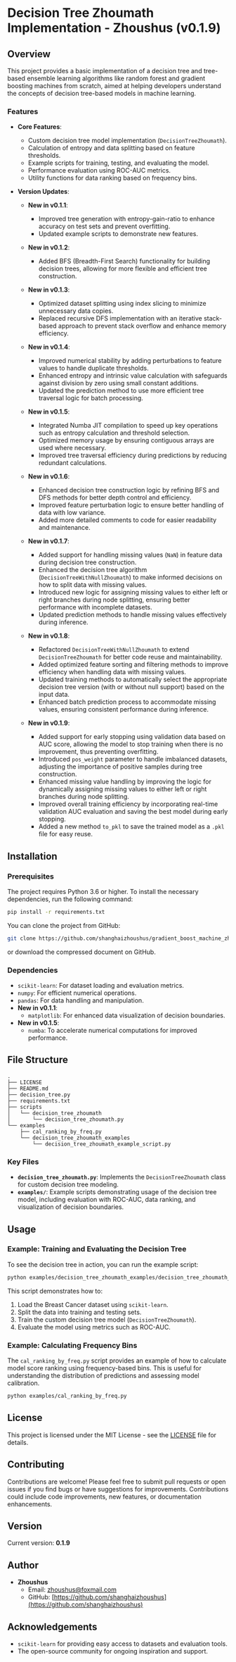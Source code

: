 # Decision Tree Zhoumath Implementation - Zhoushus (v0.1.9)

## Overview
This project provides a basic implementation of a decision tree and tree-based ensemble learning algorithms like random forest and gradient boosting machines from scratch, aimed at helping developers understand the concepts of decision tree-based models in machine learning.

### Features
- **Core Features**:
  - Custom decision tree model implementation (`DecisionTreeZhoumath`).
  - Calculation of entropy and data splitting based on feature thresholds.
  - Example scripts for training, testing, and evaluating the model.
  - Performance evaluation using ROC-AUC metrics.
  - Utility functions for data ranking based on frequency bins.

- **Version Updates**:
  - **New in v0.1.1**:
    - Improved tree generation with entropy-gain-ratio to enhance accuracy on test sets and prevent overfitting.
    - Updated example scripts to demonstrate new features.
  
  - **New in v0.1.2**:
    - Added BFS (Breadth-First Search) functionality for building decision trees, allowing for more flexible and efficient tree construction.
  
  - **New in v0.1.3**:
    - Optimized dataset splitting using index slicing to minimize unnecessary data copies.
    - Replaced recursive DFS implementation with an iterative stack-based approach to prevent stack overflow and enhance memory efficiency.

  - **New in v0.1.4**:
    - Improved numerical stability by adding perturbations to feature values to handle duplicate thresholds.
    - Enhanced entropy and intrinsic value calculation with safeguards against division by zero using small constant additions.
    - Updated the prediction method to use more efficient tree traversal logic for batch processing.

  - **New in v0.1.5**:
    - Integrated Numba JIT compilation to speed up key operations such as entropy calculation and threshold selection.
    - Optimized memory usage by ensuring contiguous arrays are used where necessary.
    - Improved tree traversal efficiency during predictions by reducing redundant calculations.

  - **New in v0.1.6**:
    - Enhanced decision tree construction logic by refining BFS and DFS methods for better depth control and efficiency.
    - Improved feature perturbation logic to ensure better handling of data with low variance.
    - Added more detailed comments to code for easier readability and maintenance.

  - **New in v0.1.7**:
    - Added support for handling missing values (`NaN`) in feature data during decision tree construction.
    - Enhanced the decision tree algorithm (`DecisionTreeWithNullZhoumath`) to make informed decisions on how to split data with missing values.
    - Introduced new logic for assigning missing values to either left or right branches during node splitting, ensuring better performance with incomplete datasets.
    - Updated prediction methods to handle missing values effectively during inference.

  - **New in v0.1.8**:
    - Refactored `DecisionTreeWithNullZhoumath` to extend `DecisionTreeZhoumath` for better code reuse and maintainability.
    - Added optimized feature sorting and filtering methods to improve efficiency when handling data with missing values.
    - Updated training methods to automatically select the appropriate decision tree version (with or without null support) based on the input data.
    - Enhanced batch prediction process to accommodate missing values, ensuring consistent performance during inference.

  - **New in v0.1.9**:
    - Added support for early stopping using validation data based on AUC score, allowing the model to stop training when there is no improvement, thus preventing overfitting.
    - Introduced `pos_weight` parameter to handle imbalanced datasets, adjusting the importance of positive samples during tree construction.
    - Enhanced missing value handling by improving the logic for dynamically assigning missing values to either left or right branches during node splitting.
    - Improved overall training efficiency by incorporating real-time validation AUC evaluation and saving the best model during early stopping.
    - Added a new method `to_pkl` to save the trained model as a `.pkl` file for easy reuse.

## Installation
### Prerequisites
The project requires Python 3.6 or higher. To install the necessary dependencies, run the following command:

```sh
pip install -r requirements.txt
```

You can clone the project from GitHub:

```bash
git clone https://github.com/shanghaizhoushus/gradient_boost_machine_zhoumath.git
```

or download the compressed document on GitHub.

### Dependencies
- `scikit-learn`: For dataset loading and evaluation metrics.
- `numpy`: For efficient numerical operations.
- `pandas`: For data handling and manipulation.
- **New in v0.1.1**:
  - `matplotlib`: For enhanced data visualization of decision boundaries.
- **New in v0.1.5**:
  - `numba`: To accelerate numerical computations for improved performance.

## File Structure
```
.
├── LICENSE
├── README.md
├── decision_tree.py
├── requirements.txt
├── scripts
│   └── decision_tree_zhoumath
│       └── decision_tree_zhoumath.py
└── examples
    ├── cal_ranking_by_freq.py
    └── decision_tree_zhoumath_examples
        └── decision_tree_zhoumath_example_script.py
```

### Key Files
- **`decision_tree_zhoumath.py`**: Implements the `DecisionTreeZhoumath` class for custom decision tree modeling.
- **`examples/`**: Example scripts demonstrating usage of the decision tree model, including evaluation with ROC-AUC, data ranking, and visualization of decision boundaries.

## Usage
### Example: Training and Evaluating the Decision Tree
To see the decision tree in action, you can run the example script:

```sh
python examples/decision_tree_zhoumath_examples/decision_tree_zhoumath_example_script.py
```
This script demonstrates how to:
1. Load the Breast Cancer dataset using `scikit-learn`.
2. Split the data into training and testing sets.
3. Train the custom decision tree model (`DecisionTreeZhoumath`).
4. Evaluate the model using metrics such as ROC-AUC.

### Example: Calculating Frequency Bins
The `cal_ranking_by_freq.py` script provides an example of how to calculate model score ranking using frequency-based bins. This is useful for understanding the distribution of predictions and assessing model calibration.

```sh
python examples/cal_ranking_by_freq.py
```

## License
This project is licensed under the MIT License - see the [LICENSE](LICENSE) file for details.

## Contributing
Contributions are welcome! Please feel free to submit pull requests or open issues if you find bugs or have suggestions for improvements. Contributions could include code improvements, new features, or documentation enhancements.

## Version
Current version: **0.1.9**

## Author

- **Zhoushus**
  - Email: [zhoushus@foxmail.com](mailto:zhoushus@foxmail.com)
  - GitHub: [https://github.com/shanghaizhoushus](https://github.com/shanghaizhoushus)

## Acknowledgements
- `scikit-learn` for providing easy access to datasets and evaluation tools.
- The open-source community for ongoing inspiration and support.

